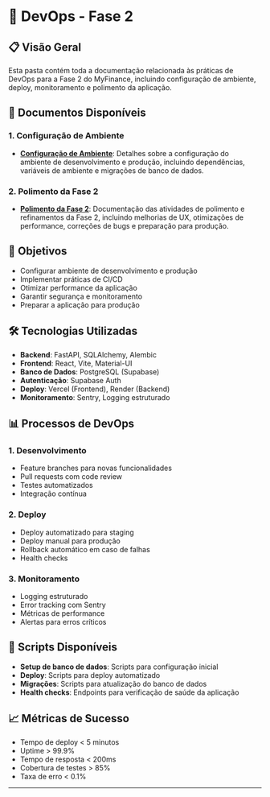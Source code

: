 # 🚀 DevOps - Fase 2

## 📋 **Visão Geral**

Esta pasta contém toda a documentação relacionada às práticas de DevOps para a Fase 2 do MyFinance, incluindo configuração de ambiente, deploy, monitoramento e polimento da aplicação.

## 📁 **Documentos Disponíveis**

### **1. Configuração de Ambiente**
- **[Configuração de Ambiente](./configuracao-ambiente.md)**: Detalhes sobre a configuração do ambiente de desenvolvimento e produção, incluindo dependências, variáveis de ambiente e migrações de banco de dados.

### **2. Polimento da Fase 2**
- **[Polimento da Fase 2](./polimento-fase-2.md)**: Documentação das atividades de polimento e refinamentos da Fase 2, incluindo melhorias de UX, otimizações de performance, correções de bugs e preparação para produção.

## 🎯 **Objetivos**

- Configurar ambiente de desenvolvimento e produção
- Implementar práticas de CI/CD
- Otimizar performance da aplicação
- Garantir segurança e monitoramento
- Preparar a aplicação para produção

## 🛠️ **Tecnologias Utilizadas**

- **Backend**: FastAPI, SQLAlchemy, Alembic
- **Frontend**: React, Vite, Material-UI
- **Banco de Dados**: PostgreSQL (Supabase)
- **Autenticação**: Supabase Auth
- **Deploy**: Vercel (Frontend), Render (Backend)
- **Monitoramento**: Sentry, Logging estruturado

## 📊 **Processos de DevOps**

### **1. Desenvolvimento**
- Feature branches para novas funcionalidades
- Pull requests com code review
- Testes automatizados
- Integração contínua

### **2. Deploy**
- Deploy automatizado para staging
- Deploy manual para produção
- Rollback automático em caso de falhas
- Health checks

### **3. Monitoramento**
- Logging estruturado
- Error tracking com Sentry
- Métricas de performance
- Alertas para erros críticos

## 🔧 **Scripts Disponíveis**

- **Setup de banco de dados**: Scripts para configuração inicial
- **Deploy**: Scripts para deploy automatizado
- **Migrações**: Scripts para atualização do banco de dados
- **Health checks**: Endpoints para verificação de saúde da aplicação

## 📈 **Métricas de Sucesso**

- Tempo de deploy < 5 minutos
- Uptime > 99.9%
- Tempo de resposta < 200ms
- Cobertura de testes > 85%
- Taxa de erro < 0.1%

---